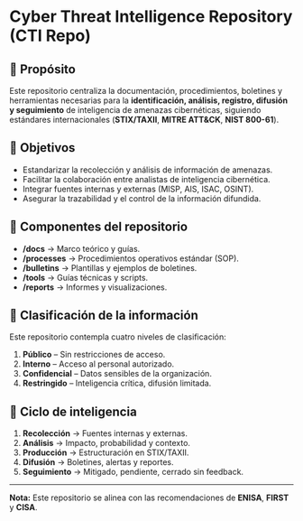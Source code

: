# Cyber Threat Intelligence Repository (CTI Repo)

## 📌 Propósito
Este repositorio centraliza la documentación, procedimientos, boletines y herramientas necesarias para la **identificación, análisis, registro, difusión y seguimiento** de inteligencia de amenazas cibernéticas, siguiendo estándares internacionales (**STIX/TAXII**, **MITRE ATT&CK**, **NIST 800-61**).

## 🎯 Objetivos
- Estandarizar la recolección y análisis de información de amenazas.
- Facilitar la colaboración entre analistas de inteligencia cibernética.
- Integrar fuentes internas y externas (MISP, AIS, ISAC, OSINT).
- Asegurar la trazabilidad y el control de la información difundida.

## 🧩 Componentes del repositorio
- **/docs** → Marco teórico y guías.
- **/processes** → Procedimientos operativos estándar (SOP).
- **/bulletins** → Plantillas y ejemplos de boletines.
- **/tools** → Guías técnicas y scripts.
- **/reports** → Informes y visualizaciones.

## 🔐 Clasificación de la información
Este repositorio contempla cuatro niveles de clasificación:
1. **Público** – Sin restricciones de acceso.
2. **Interno** – Acceso al personal autorizado.
3. **Confidencial** – Datos sensibles de la organización.
4. **Restringido** – Inteligencia crítica, difusión limitada.

## 📢 Ciclo de inteligencia
1. **Recolección** → Fuentes internas y externas.
2. **Análisis** → Impacto, probabilidad y contexto.
3. **Producción** → Estructuración en STIX/TAXII.
4. **Difusión** → Boletines, alertas y reportes.
5. **Seguimiento** → Mitigado, pendiente, cerrado sin feedback.

---
**Nota:** Este repositorio se alinea con las recomendaciones de **ENISA**, **FIRST** y **CISA**.
